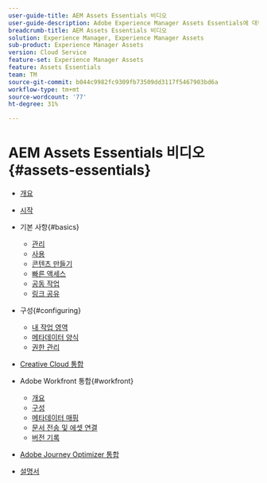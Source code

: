 ```yaml
---
user-guide-title: AEM Assets Essentials 비디오
user-guide-description: Adobe Experience Manager Assets Essentials에 대한 비디오 컬렉션입니다.
breadcrumb-title: AEM Assets Essentials 비디오
solution: Experience Manager, Experience Manager Assets
sub-product: Experience Manager Assets
version: Cloud Service
feature-set: Experience Manager Assets
feature: Assets Essentials
team: TM
source-git-commit: b044c9982fc9309fb73509dd3117f5467903bd6a
workflow-type: tm+mt
source-wordcount: '77'
ht-degree: 31%

---
```



# AEM Assets Essentials 비디오 {#assets-essentials}

+ [개요](overview.md)

+ [시작](./getting-started.md)

+ 기본 사항{#basics}
   + [관리](basics/managing.md)
   + [사용](basics/using.md)
   + [콘텐츠 만들기](basics/creating.md)
   + [빠른 액세스](basics/quick-access.md)
   + [공동 작업](basics/collaborating.md)
   + [링크 공유](basics/link-sharing.md)

+ 구성{#configuring}
   + [내 작업 영역](configuring/my-workspace.md)
   + [메타데이터 양식](configuring/metadata-forms.md)
   + [권한 관리](configuring/permissions-management.md)

+ [Creative Cloud 통합](integrations/creative-cloud.md)

+ Adobe Workfront 통합{#workfront}
   + [개요](./integrations/workfront/overview.md)
   + [구성](./integrations/workfront/configure.md)
   + [메타데이터 매핑](./integrations/workfront/map-metadata.md)
   + [문서 전송 및 에셋 연결](./integrations/workfront/link-send.md)
   + [버전 기록](./integrations/workfront/versions.md)

+ [Adobe Journey Optimizer 통합](https://experienceleague.adobe.com/docs/journey-optimizer-learn/tutorials/create-messages/create-email-content-with-the-message-editor.html?lang=ko-KR)

+ [설명서](https://experienceleague.adobe.com/docs/experience-manager-assets-essentials/help/introduction.html)
